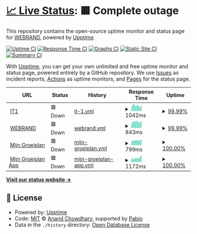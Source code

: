 # [📈 Live Status](https://webrandbe.github.io/upptime): <!--live status--> **🟥 Complete outage**

This repository contains the open-source uptime monitor and status page for [WEBRAND](https://webrandbe.github.io/upptime), powered by [Upptime](https://github.com/upptime/upptime).

[![Uptime CI](https://github.com/webrandbe/upptime/workflows/Uptime%20CI/badge.svg)](https://github.com/webrandbe/upptime/actions?query=workflow%3A%22Uptime+CI%22)
[![Response Time CI](https://github.com/webrandbe/upptime/workflows/Response%20Time%20CI/badge.svg)](https://github.com/webrandbe/upptime/actions?query=workflow%3A%22Response+Time+CI%22)
[![Graphs CI](https://github.com/webrandbe/upptime/workflows/Graphs%20CI/badge.svg)](https://github.com/webrandbe/upptime/actions?query=workflow%3A%22Graphs+CI%22)
[![Static Site CI](https://github.com/webrandbe/upptime/workflows/Static%20Site%20CI/badge.svg)](https://github.com/webrandbe/upptime/actions?query=workflow%3A%22Static+Site+CI%22)
[![Summary CI](https://github.com/webrandbe/upptime/workflows/Summary%20CI/badge.svg)](https://github.com/webrandbe/upptime/actions?query=workflow%3A%22Summary+CI%22)

With [Upptime](https://upptime.js.org), you can get your own unlimited and free uptime monitor and status page, powered entirely by a GitHub repository. We use [Issues](https://github.com/webrandbe/upptime/issues) as incident reports, [Actions](https://github.com/webrandbe/upptime/actions) as uptime monitors, and [Pages](https://webrandbe.github.io/upptime) for the status page.

<!--start: status pages-->
<!-- This summary is generated by Upptime (https://github.com/upptime/upptime) -->
<!-- Do not edit this manually, your changes will be overwritten -->
<!-- prettier-ignore -->
| URL | Status | History | Response Time | Uptime |
| --- | ------ | ------- | ------------- | ------ |
| <img alt="" src="https://icons.duckduckgo.com/ip3/www.it1.be.ico" height="13"> [IT1](https://www.it1.be) | 🟥 Down | [it-1.yml](https://github.com/webrandbe/upptime/commits/HEAD/history/it-1.yml) | <details><summary><img alt="Response time graph" src="./graphs/it-1/response-time-week.png" height="20"> 1042ms</summary><br><a href="https://webrandbe.github.io/upptime/history/it-1"><img alt="Response time 1219" src="https://img.shields.io/endpoint?url=https%3A%2F%2Fraw.githubusercontent.com%2Fwebrandbe%2Fupptime%2FHEAD%2Fapi%2Fit-1%2Fresponse-time.json"></a><br><a href="https://webrandbe.github.io/upptime/history/it-1"><img alt="24-hour response time 1280" src="https://img.shields.io/endpoint?url=https%3A%2F%2Fraw.githubusercontent.com%2Fwebrandbe%2Fupptime%2FHEAD%2Fapi%2Fit-1%2Fresponse-time-day.json"></a><br><a href="https://webrandbe.github.io/upptime/history/it-1"><img alt="7-day response time 1042" src="https://img.shields.io/endpoint?url=https%3A%2F%2Fraw.githubusercontent.com%2Fwebrandbe%2Fupptime%2FHEAD%2Fapi%2Fit-1%2Fresponse-time-week.json"></a><br><a href="https://webrandbe.github.io/upptime/history/it-1"><img alt="30-day response time 1390" src="https://img.shields.io/endpoint?url=https%3A%2F%2Fraw.githubusercontent.com%2Fwebrandbe%2Fupptime%2FHEAD%2Fapi%2Fit-1%2Fresponse-time-month.json"></a><br><a href="https://webrandbe.github.io/upptime/history/it-1"><img alt="1-year response time 1219" src="https://img.shields.io/endpoint?url=https%3A%2F%2Fraw.githubusercontent.com%2Fwebrandbe%2Fupptime%2FHEAD%2Fapi%2Fit-1%2Fresponse-time-year.json"></a></details> | <details><summary><a href="https://webrandbe.github.io/upptime/history/it-1">99.99%</a></summary><a href="https://webrandbe.github.io/upptime/history/it-1"><img alt="All-time uptime 99.96%" src="https://img.shields.io/endpoint?url=https%3A%2F%2Fraw.githubusercontent.com%2Fwebrandbe%2Fupptime%2FHEAD%2Fapi%2Fit-1%2Fuptime.json"></a><br><a href="https://webrandbe.github.io/upptime/history/it-1"><img alt="24-hour uptime 99.94%" src="https://img.shields.io/endpoint?url=https%3A%2F%2Fraw.githubusercontent.com%2Fwebrandbe%2Fupptime%2FHEAD%2Fapi%2Fit-1%2Fuptime-day.json"></a><br><a href="https://webrandbe.github.io/upptime/history/it-1"><img alt="7-day uptime 99.99%" src="https://img.shields.io/endpoint?url=https%3A%2F%2Fraw.githubusercontent.com%2Fwebrandbe%2Fupptime%2FHEAD%2Fapi%2Fit-1%2Fuptime-week.json"></a><br><a href="https://webrandbe.github.io/upptime/history/it-1"><img alt="30-day uptime 99.79%" src="https://img.shields.io/endpoint?url=https%3A%2F%2Fraw.githubusercontent.com%2Fwebrandbe%2Fupptime%2FHEAD%2Fapi%2Fit-1%2Fuptime-month.json"></a><br><a href="https://webrandbe.github.io/upptime/history/it-1"><img alt="1-year uptime 99.96%" src="https://img.shields.io/endpoint?url=https%3A%2F%2Fraw.githubusercontent.com%2Fwebrandbe%2Fupptime%2FHEAD%2Fapi%2Fit-1%2Fuptime-year.json"></a></details>
| <img alt="" src="https://icons.duckduckgo.com/ip3/www.webrand.be.ico" height="13"> [WEBRAND](https://www.webrand.be) | 🟥 Down | [webrand.yml](https://github.com/webrandbe/upptime/commits/HEAD/history/webrand.yml) | <details><summary><img alt="Response time graph" src="./graphs/webrand/response-time-week.png" height="20"> 843ms</summary><br><a href="https://webrandbe.github.io/upptime/history/webrand"><img alt="Response time 1171" src="https://img.shields.io/endpoint?url=https%3A%2F%2Fraw.githubusercontent.com%2Fwebrandbe%2Fupptime%2FHEAD%2Fapi%2Fwebrand%2Fresponse-time.json"></a><br><a href="https://webrandbe.github.io/upptime/history/webrand"><img alt="24-hour response time 989" src="https://img.shields.io/endpoint?url=https%3A%2F%2Fraw.githubusercontent.com%2Fwebrandbe%2Fupptime%2FHEAD%2Fapi%2Fwebrand%2Fresponse-time-day.json"></a><br><a href="https://webrandbe.github.io/upptime/history/webrand"><img alt="7-day response time 843" src="https://img.shields.io/endpoint?url=https%3A%2F%2Fraw.githubusercontent.com%2Fwebrandbe%2Fupptime%2FHEAD%2Fapi%2Fwebrand%2Fresponse-time-week.json"></a><br><a href="https://webrandbe.github.io/upptime/history/webrand"><img alt="30-day response time 1097" src="https://img.shields.io/endpoint?url=https%3A%2F%2Fraw.githubusercontent.com%2Fwebrandbe%2Fupptime%2FHEAD%2Fapi%2Fwebrand%2Fresponse-time-month.json"></a><br><a href="https://webrandbe.github.io/upptime/history/webrand"><img alt="1-year response time 1171" src="https://img.shields.io/endpoint?url=https%3A%2F%2Fraw.githubusercontent.com%2Fwebrandbe%2Fupptime%2FHEAD%2Fapi%2Fwebrand%2Fresponse-time-year.json"></a></details> | <details><summary><a href="https://webrandbe.github.io/upptime/history/webrand">99.99%</a></summary><a href="https://webrandbe.github.io/upptime/history/webrand"><img alt="All-time uptime 99.96%" src="https://img.shields.io/endpoint?url=https%3A%2F%2Fraw.githubusercontent.com%2Fwebrandbe%2Fupptime%2FHEAD%2Fapi%2Fwebrand%2Fuptime.json"></a><br><a href="https://webrandbe.github.io/upptime/history/webrand"><img alt="24-hour uptime 99.95%" src="https://img.shields.io/endpoint?url=https%3A%2F%2Fraw.githubusercontent.com%2Fwebrandbe%2Fupptime%2FHEAD%2Fapi%2Fwebrand%2Fuptime-day.json"></a><br><a href="https://webrandbe.github.io/upptime/history/webrand"><img alt="7-day uptime 99.99%" src="https://img.shields.io/endpoint?url=https%3A%2F%2Fraw.githubusercontent.com%2Fwebrandbe%2Fupptime%2FHEAD%2Fapi%2Fwebrand%2Fuptime-week.json"></a><br><a href="https://webrandbe.github.io/upptime/history/webrand"><img alt="30-day uptime 99.80%" src="https://img.shields.io/endpoint?url=https%3A%2F%2Fraw.githubusercontent.com%2Fwebrandbe%2Fupptime%2FHEAD%2Fapi%2Fwebrand%2Fuptime-month.json"></a><br><a href="https://webrandbe.github.io/upptime/history/webrand"><img alt="1-year uptime 99.96%" src="https://img.shields.io/endpoint?url=https%3A%2F%2Fraw.githubusercontent.com%2Fwebrandbe%2Fupptime%2FHEAD%2Fapi%2Fwebrand%2Fuptime-year.json"></a></details>
| <img alt="" src="https://icons.duckduckgo.com/ip3/mijngroeiplan.be.ico" height="13"> [Mijn Groeiplan](https://mijngroeiplan.be/) | 🟥 Down | [mijn-groeiplan.yml](https://github.com/webrandbe/upptime/commits/HEAD/history/mijn-groeiplan.yml) | <details><summary><img alt="Response time graph" src="./graphs/mijn-groeiplan/response-time-week.png" height="20"> 799ms</summary><br><a href="https://webrandbe.github.io/upptime/history/mijn-groeiplan"><img alt="Response time 1018" src="https://img.shields.io/endpoint?url=https%3A%2F%2Fraw.githubusercontent.com%2Fwebrandbe%2Fupptime%2FHEAD%2Fapi%2Fmijn-groeiplan%2Fresponse-time.json"></a><br><a href="https://webrandbe.github.io/upptime/history/mijn-groeiplan"><img alt="24-hour response time 1067" src="https://img.shields.io/endpoint?url=https%3A%2F%2Fraw.githubusercontent.com%2Fwebrandbe%2Fupptime%2FHEAD%2Fapi%2Fmijn-groeiplan%2Fresponse-time-day.json"></a><br><a href="https://webrandbe.github.io/upptime/history/mijn-groeiplan"><img alt="7-day response time 799" src="https://img.shields.io/endpoint?url=https%3A%2F%2Fraw.githubusercontent.com%2Fwebrandbe%2Fupptime%2FHEAD%2Fapi%2Fmijn-groeiplan%2Fresponse-time-week.json"></a><br><a href="https://webrandbe.github.io/upptime/history/mijn-groeiplan"><img alt="30-day response time 1108" src="https://img.shields.io/endpoint?url=https%3A%2F%2Fraw.githubusercontent.com%2Fwebrandbe%2Fupptime%2FHEAD%2Fapi%2Fmijn-groeiplan%2Fresponse-time-month.json"></a><br><a href="https://webrandbe.github.io/upptime/history/mijn-groeiplan"><img alt="1-year response time 1018" src="https://img.shields.io/endpoint?url=https%3A%2F%2Fraw.githubusercontent.com%2Fwebrandbe%2Fupptime%2FHEAD%2Fapi%2Fmijn-groeiplan%2Fresponse-time-year.json"></a></details> | <details><summary><a href="https://webrandbe.github.io/upptime/history/mijn-groeiplan">100.00%</a></summary><a href="https://webrandbe.github.io/upptime/history/mijn-groeiplan"><img alt="All-time uptime 99.95%" src="https://img.shields.io/endpoint?url=https%3A%2F%2Fraw.githubusercontent.com%2Fwebrandbe%2Fupptime%2FHEAD%2Fapi%2Fmijn-groeiplan%2Fuptime.json"></a><br><a href="https://webrandbe.github.io/upptime/history/mijn-groeiplan"><img alt="24-hour uptime 99.97%" src="https://img.shields.io/endpoint?url=https%3A%2F%2Fraw.githubusercontent.com%2Fwebrandbe%2Fupptime%2FHEAD%2Fapi%2Fmijn-groeiplan%2Fuptime-day.json"></a><br><a href="https://webrandbe.github.io/upptime/history/mijn-groeiplan"><img alt="7-day uptime 100.00%" src="https://img.shields.io/endpoint?url=https%3A%2F%2Fraw.githubusercontent.com%2Fwebrandbe%2Fupptime%2FHEAD%2Fapi%2Fmijn-groeiplan%2Fuptime-week.json"></a><br><a href="https://webrandbe.github.io/upptime/history/mijn-groeiplan"><img alt="30-day uptime 99.79%" src="https://img.shields.io/endpoint?url=https%3A%2F%2Fraw.githubusercontent.com%2Fwebrandbe%2Fupptime%2FHEAD%2Fapi%2Fmijn-groeiplan%2Fuptime-month.json"></a><br><a href="https://webrandbe.github.io/upptime/history/mijn-groeiplan"><img alt="1-year uptime 99.95%" src="https://img.shields.io/endpoint?url=https%3A%2F%2Fraw.githubusercontent.com%2Fwebrandbe%2Fupptime%2FHEAD%2Fapi%2Fmijn-groeiplan%2Fuptime-year.json"></a></details>
| <img alt="" src="https://icons.duckduckgo.com/ip3/dashboard.mijngroeiplan.be.ico" height="13"> [Mijn Groeiplan App](https://dashboard.mijngroeiplan.be/) | 🟥 Down | [mijn-groeiplan-app.yml](https://github.com/webrandbe/upptime/commits/HEAD/history/mijn-groeiplan-app.yml) | <details><summary><img alt="Response time graph" src="./graphs/mijn-groeiplan-app/response-time-week.png" height="20"> 1172ms</summary><br><a href="https://webrandbe.github.io/upptime/history/mijn-groeiplan-app"><img alt="Response time 1752" src="https://img.shields.io/endpoint?url=https%3A%2F%2Fraw.githubusercontent.com%2Fwebrandbe%2Fupptime%2FHEAD%2Fapi%2Fmijn-groeiplan-app%2Fresponse-time.json"></a><br><a href="https://webrandbe.github.io/upptime/history/mijn-groeiplan-app"><img alt="24-hour response time 1891" src="https://img.shields.io/endpoint?url=https%3A%2F%2Fraw.githubusercontent.com%2Fwebrandbe%2Fupptime%2FHEAD%2Fapi%2Fmijn-groeiplan-app%2Fresponse-time-day.json"></a><br><a href="https://webrandbe.github.io/upptime/history/mijn-groeiplan-app"><img alt="7-day response time 1172" src="https://img.shields.io/endpoint?url=https%3A%2F%2Fraw.githubusercontent.com%2Fwebrandbe%2Fupptime%2FHEAD%2Fapi%2Fmijn-groeiplan-app%2Fresponse-time-week.json"></a><br><a href="https://webrandbe.github.io/upptime/history/mijn-groeiplan-app"><img alt="30-day response time 1419" src="https://img.shields.io/endpoint?url=https%3A%2F%2Fraw.githubusercontent.com%2Fwebrandbe%2Fupptime%2FHEAD%2Fapi%2Fmijn-groeiplan-app%2Fresponse-time-month.json"></a><br><a href="https://webrandbe.github.io/upptime/history/mijn-groeiplan-app"><img alt="1-year response time 1752" src="https://img.shields.io/endpoint?url=https%3A%2F%2Fraw.githubusercontent.com%2Fwebrandbe%2Fupptime%2FHEAD%2Fapi%2Fmijn-groeiplan-app%2Fresponse-time-year.json"></a></details> | <details><summary><a href="https://webrandbe.github.io/upptime/history/mijn-groeiplan-app">100.00%</a></summary><a href="https://webrandbe.github.io/upptime/history/mijn-groeiplan-app"><img alt="All-time uptime 99.94%" src="https://img.shields.io/endpoint?url=https%3A%2F%2Fraw.githubusercontent.com%2Fwebrandbe%2Fupptime%2FHEAD%2Fapi%2Fmijn-groeiplan-app%2Fuptime.json"></a><br><a href="https://webrandbe.github.io/upptime/history/mijn-groeiplan-app"><img alt="24-hour uptime 99.99%" src="https://img.shields.io/endpoint?url=https%3A%2F%2Fraw.githubusercontent.com%2Fwebrandbe%2Fupptime%2FHEAD%2Fapi%2Fmijn-groeiplan-app%2Fuptime-day.json"></a><br><a href="https://webrandbe.github.io/upptime/history/mijn-groeiplan-app"><img alt="7-day uptime 100.00%" src="https://img.shields.io/endpoint?url=https%3A%2F%2Fraw.githubusercontent.com%2Fwebrandbe%2Fupptime%2FHEAD%2Fapi%2Fmijn-groeiplan-app%2Fuptime-week.json"></a><br><a href="https://webrandbe.github.io/upptime/history/mijn-groeiplan-app"><img alt="30-day uptime 99.83%" src="https://img.shields.io/endpoint?url=https%3A%2F%2Fraw.githubusercontent.com%2Fwebrandbe%2Fupptime%2FHEAD%2Fapi%2Fmijn-groeiplan-app%2Fuptime-month.json"></a><br><a href="https://webrandbe.github.io/upptime/history/mijn-groeiplan-app"><img alt="1-year uptime 99.94%" src="https://img.shields.io/endpoint?url=https%3A%2F%2Fraw.githubusercontent.com%2Fwebrandbe%2Fupptime%2FHEAD%2Fapi%2Fmijn-groeiplan-app%2Fuptime-year.json"></a></details>

<!--end: status pages-->

[**Visit our status website →**](https://webrandbe.github.io/upptime)

## 📄 License

- Powered by: [Upptime](https://github.com/upptime/upptime)
- Code: [MIT](./LICENSE) © [Anand Chowdhary](https://anandchowdhary.com), supported by [Pabio](https://pabio.com)
- Data in the `./history` directory: [Open Database License](https://opendatacommons.org/licenses/odbl/1-0/)
